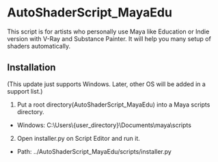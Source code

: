 # AutoShaderScript_MayaEdu
This script is for artists who personally use Maya like Education or Indie version with V-Ray and Substance Painter. It will help you many setup of shaders automatically.

## Installation
(This update just supports Windows. Later, other OS will be added in a support list.)
1. Put a root directory(AutoShaderScript_MayaEdu) into a Maya scripts directory.
* Windows: C:\\Users\\{user_directory}\\Documents\\maya\\scripts
2. Open installer.py on Script Editor and run it.
* Path: ../AutoShaderScript_MayaEdu/scripts/installer.py